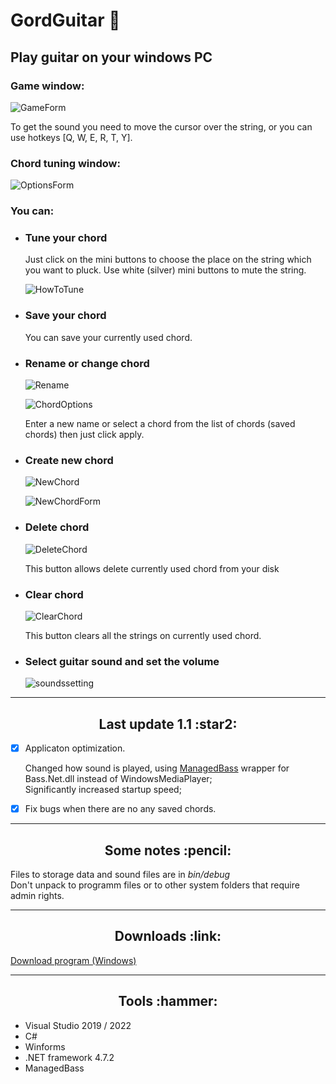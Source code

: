 **<h1>GordGuitar :guitar:</h1>**

<h2>Play guitar on your windows PC</h2>

<h3>Game window:</h3>

![GameForm](screenshots/GameForm.jpg)

To get the sound you need to move the cursor over the string, or you can use hotkeys [Q, W, E, R, T, Y].

<h3>Chord tuning window:</h3>

![OptionsForm](screenshots/OptionsForm.jpg)

<h3><div>You can:</div></h3>

+ <h3>Tune your chord</h3>

   Just click on the mini buttons to choose the place on the string which you want to pluck. Use white (silver) mini buttons to mute the string.

   ![HowToTune](screenshots/HowToTuneAChord.jpg)

+ <h3>Save your chord</h3>

   You can save your currently used chord. 
 
+ <h3>Rename or change chord</h3>

  ![Rename](screenshots/RenameofChange.jpg)

  ![ChordOptions](screenshots/ChordOptions.jpg)

  Enter a new name or select a chord from the list of chords (saved chords) then just click apply.

+ <h3>Create new chord</h3>

  ![NewChord](screenshots/CreateNew.jpg)

  ![NewChordForm](screenshots/NewChord.jpg)

+ <h3>Delete chord</h3>

  ![DeleteChord](screenshots/DeleteChord.jpg)

  This button allows delete currently used chord from your disk

+ <h3>Clear chord</h3>

  ![ClearChord](screenshots/Clearchord.jpg)

  This button clears all the strings on currently used chord.

+ <h3>Select guitar sound and set the volume</h3>

  ![soundssetting](screenshots/SoundsSetting.jpg)
  
_____

<center><h2>Last update 1.1 :star2:</h2></center>

- [X] Applicaton optimization.

  Changed how sound is played, using [ManagedBass](https://github.com/ManagedBass) wrapper for Bass.Net.dll instead of WindowsMediaPlayer; <br/> Significantly increased startup speed; 

- [X] Fix bugs when there are no any saved chords.
_____
<center><h2>Some notes :pencil:</h2></center>

Files to storage data and sound files are in *bin/debug* <br/>
Don't unpack to programm files or to other system folders that require admin rights.
_____
<center><h2>Downloads :link:</h2></center>

[Download program (Windows)](https://github.com/Gorddd/GordGuitar/releases)

_____

<center><h2>Tools :hammer:</h2></center>

+ Visual Studio 2019 / 2022
+ C#
+ Winforms
+ .NET framework 4.7.2
+ ManagedBass
